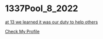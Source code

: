 # 1337Pool_8_2022

<p><u>at 13 we learned it was our duty to help others</u></p>
<a href="https://profile.intra.42.fr/users/aerrajiy">Check My Profile</a>
<br>
